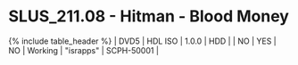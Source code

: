 # SLUS_211.08 - Hitman - Blood Money

{% include table_header %}
| DVD5 | HDL ISO | 1.0.0 | HDD |  | NO | YES | NO | Working | "israpps" | SCPH-50001 |  
